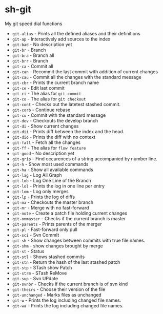 sh-git
=========

My git speed dial functions

* `git-alias` - Prints all the defined aliases and their definitions
* `git-ap` - Interactively add sources to the index
* `git-bad` - No description yet
* `git-br` - Branch
* `git-bra` - Branch all
* `git-brr` - Branch
* `git-ca` - Commit all
* `git-can` - Recommit the last commit with addition of current changes
* `git-cau` - Commit all the changes with the standard message
* `git-cbr` - Prints the current branch name
* `git-ce` - Edit last commit
* `git-ci` - The alias for `git commit`
* `git-co` - The alias for `git checkout`
* `git-cont` - Checks out the latetest stashed commit.
* `git-corb` - Continue rebase
* `git-cu` - Commit with the standard message
* `git-dev` - Checkouts the develop branch
* `git-di` - Show current changes
* `git-dii` - Prints diff between the index and the head.
* `git-dio` - Prints the diff with no context
* `git-fall` - Fetch all the changes
* `git-ff` - The alias for `flow feature`
* `git-good` - No description yet
* `git-grip` - Find occurences of a string accompanied by number line.
* `git-h` - Show most used commands
* `git-ha` - Show all available commands
* `git-lag` - Log All Graph
* `git-lob` - Log One Line of the Branch
* `git-lol` - Prints the log in one line per entry
* `git-lom` - Log only merges
* `git-lp` - Prints the log of diffs
* `git-ma` - Checkouts the master branch
* `git-mr` - Merge with no fast-forward
* `git-note` - Create a patch file holding current changes
* `git-onmaster` - Checks if the current branch is master
* `git-parents` - Prints parents of the merger
* `git-pl` - Fast-forward only pull
* `git-sci` - Svn CommIt
* `git-sh` - Show changes between commits with true file names.
* `git-shm` -  show changes brought by merge
* `git-st` - Status
* `git-stl` - Shows stashed commits
* `git-stn` - Return the hash of the last stashed patch
* `git-stp` - STash show Patch
* `git-strm` - STash ReMove
* `git-sup` - Svn UPdate
* `git-svnbr` - Checks if the current branch is of svn kind
* `git-theirs` - Choose their version of the file
* `git-unchanged` - Marks files as unchanged
* `git-w` - Prints the log including changed file names.
* `git-wa` - Prints the log including changed file names.
